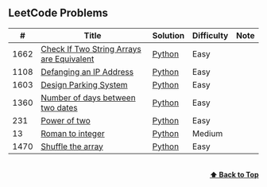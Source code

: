 ## LeetCode Problems
|  #  | Title           |  Solution       | Difficulty    | Note| 
|-----|---------------- | --------------- | ------------- |-----|
1662 | [Check If Two String Arrays are Equivalent](https://leetcode.com/problems/check-if-two-string-arrays-are-equivalent/) | [Python](Python/Check_If_Two_String_Arrays_are_Equivalent.py)| Easy         ||
1108 | [Defanging an IP Address](https://leetcode.com/problems/defanging-an-ip-address/) | [Python](Python/Defanging_an_IP_Address.py)| Easy         ||
1603 | [Design Parking System](https://leetcode.com/problems/design-parking-system/) | [Python](Python/design_parking_system.py)| Easy    ||
1360 | [Number of days between two dates](https://leetcode.com/problems/number-of-days-between-two-dates/) | [Python](Python/Number_of_Days_Between_Two_Dates.py)| Easy         ||
231 | [Power of two](https://leetcode.com/problems/power-of-two/) | [Python](Python/Power_of_Two.py)| Easy         ||
13 | [Roman to integer](https://leetcode.com/problems/roman-to-integer/) | [Python](Python/roman_to_integer.py)| Medium         ||
1470 | [Shuffle the array](https://leetcode.com/problems/shuffle-the-array/) | [Python](Python/shuffle_the_array.py)| Easy         ||

<br/>
<div align="right">
    <b><a href="#LeetCode Problems">⬆️ Back to Top</a></b>
</div>
<br/>
